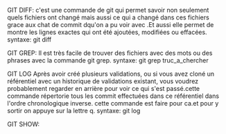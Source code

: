 GIT DIFF:
c'est une commande de git qui permet savoir non seulement quels fichiers ont changé mais aussi ce qui a changé dans ces fichiers grace aux chat de commit dqu'on a pu voir avec <git log>.Et aussi elle permet de  montre les lignes exactes qui ont été ajoutées, modifiées ou effacées.
syntaxe:
git diff <ici on met les chat du commit en question>

GIT GREP:
Il est très facile de trouver des fichiers avec des mots ou des phrases avec la commande git grep.
syntaxe:
git grep truc_a_chercher

GIT LOG
Après avoir créé plusieurs validations, ou si vous avez cloné un référentiel avec un historique de validations existant, vous voudrez probablement regarder en arrière pour voir ce qui s'est passé.cette commande répertorie tous les commit effectuées dans ce référentiel dans l'ordre chronologique inverse. cette commande est faire pour ca.et pour y sortir on appuye sur la lettre q.
syntaxe:
git log


GIT SHOW:

